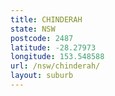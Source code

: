 ```yaml
---
title: CHINDERAH
state: NSW
postcode: 2487
latitude: -28.27973
longitude: 153.548588
url: /nsw/chinderah/
layout: suburb
---
```

